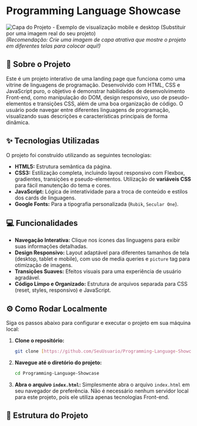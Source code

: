 # Programming Language Showcase

![Capa do Projeto - Exemplo de visualização mobile e desktop (Substituir por uma imagem real do seu projeto)](./assets/project-cover.png)
*(Recomendação: Crie uma imagem de capa atrativa que mostre o projeto em diferentes telas para colocar aqui!)*

## 🚀 Sobre o Projeto

Este é um projeto interativo de uma landing page que funciona como uma vitrine de linguagens de programação. Desenvolvido com HTML, CSS e JavaScript puro, o objetivo é demonstrar habilidades de desenvolvimento Front-end, como manipulação do DOM, design responsivo, uso de pseudo-elementos e transições CSS, além de uma boa organização de código. O usuário pode navegar entre diferentes linguagens de programação, visualizando suas descrições e características principais de forma dinâmica.

## ✨ Tecnologias Utilizadas

O projeto foi construído utilizando as seguintes tecnologias:

* **HTML5:** Estrutura semântica da página.
* **CSS3:** Estilização completa, incluindo layout responsivo com Flexbox, gradientes, transições e pseudo-elementos. Utilização de **variáveis CSS** para fácil manutenção do tema e cores.
* **JavaScript:** Lógica de interatividade para a troca de conteúdo e estilos dos cards de linguagens.
* **Google Fonts:** Para a tipografia personalizada (`Rubik`, `Secular One`).

## 💻 Funcionalidades

* **Navegação Interativa:** Clique nos ícones das linguagens para exibir suas informações detalhadas.
* **Design Responsivo:** Layout adaptável para diferentes tamanhos de tela (desktop, tablet e mobile), com uso de media queries e `picture` tag para otimização de imagens.
* **Transições Suaves:** Efeitos visuais para uma experiência de usuário agradável.
* **Código Limpo e Organizado:** Estrutura de arquivos separada para CSS (reset, styles, responsivo) e JavaScript.

## ⚙️ Como Rodar Localmente

Siga os passos abaixo para configurar e executar o projeto em sua máquina local:

1.  **Clone o repositório:**
    ```bash
    git clone [https://github.com/SeuUsuario/Programming-Language-Showcase.git](https://github.com/SeuUsuario/Programming-Language-Showcase.git)
    ```
2.  **Navegue até o diretório do projeto:**
    ```bash
    cd Programming-Language-Showcase
    ```
3.  **Abra o arquivo `index.html`:**
    Simplesmente abra o arquivo `index.html` em seu navegador de preferência. Não é necessário nenhum servidor local para este projeto, pois ele utiliza apenas tecnologias Front-end.

## 📂 Estrutura do Projeto
